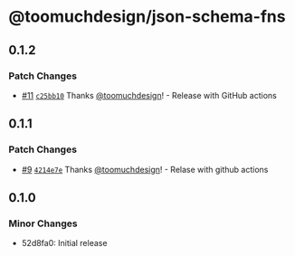 # @toomuchdesign/json-schema-fns

## 0.1.2

### Patch Changes

- [#11](https://github.com/toomuchdesign/json-schema-fns/pull/11) [`c25bb10`](https://github.com/toomuchdesign/json-schema-fns/commit/c25bb109f9054d9fef67554669f35aca36903898) Thanks [@toomuchdesign](https://github.com/toomuchdesign)! - Release with GitHub actions

## 0.1.1

### Patch Changes

- [#9](https://github.com/toomuchdesign/json-schema-fns/pull/9) [`4214e7e`](https://github.com/toomuchdesign/json-schema-fns/commit/4214e7eb4882ae982c6e38910a1ba2e166bc112c) Thanks [@toomuchdesign](https://github.com/toomuchdesign)! - Relase with github actions

## 0.1.0

### Minor Changes

- 52d8fa0: Initial release
